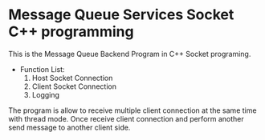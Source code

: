 # Message Queue Services Socket C++ programming

This is the Message Queue Backend Program in C++ Socket programing.
- Function List:
  1.  Host Socket Connection
  2.  Client Socket Connection
  3.  Logging
  
The program is allow to receive multiple client connection at the same time with thread mode.
Once receive client connection and perform another send message to another client side.

